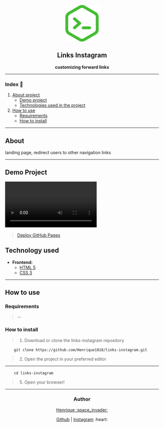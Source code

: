 <div align="center">
<img width="120" heigth="120" src="./assets/codeLogo.svg" alt="Logo">

<br />
<h2>Links Instagram</h2>

<p><strong>customizing forward links</strong></p>
</div>


---

### Index :bookmark_tabs:

1. [About project](#about)
    - [Demo project](#demo-project)
    - [Technologies used in the project](#technologies-used)
2. [How to use](#how-to-use)
    - [Requirements](#requirements)
    - [How to install](#how-to-install)

---

## About

landing page, redirect users to other navigation links

---

## Demo Project


![Mobile](https://user-images.githubusercontent.com/56804642/103822297-9e64a800-504e-11eb-8c0d-4203c8f5bb0f.mp4)

> [Deploy GitHub Pages](https://henrique1818.github.io/links-instagram/)

## Technology used

- **Frontend:**
    - [HTML 5](html)
    - [CSS 3](CSS)

---

## How to use

### Requirements

> --


### How to install

> 1. Download or clone the links-instagram repository

``` 
    git clone https://github.com/Henrique1818/links-instagram.git
```

> 2. Open the project in your preferred editor


---


``` 
    cd links-instagram

```


> 5. Open your browser!


---


<div align="center">
<h3>Author</h3>

<p>
<a href="https://www.linkedin.com/in/luiz-henrique-23915916a/" target="_blank">Henrique :space_invader:</a>
</p>

<p align="center">
    <span>
        <a href="https://github.com/Henrique1818" target="_blank">Github</a>
    </span>
    |
    <span>
        <a href="https://www.instagram.com/henrique18_89/" target="_blank">Instagram</a>
    </span>
    :heart:
</p>
</div>
